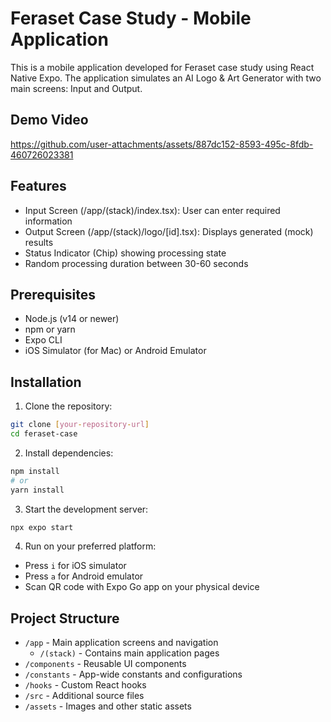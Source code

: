 # Feraset Case Study - Mobile Application

This is a mobile application developed for Feraset case study using React Native Expo. The application simulates an AI Logo & Art Generator with two main screens: Input and Output.

## Demo Video

https://github.com/user-attachments/assets/887dc152-8593-495c-8fdb-460726023381


## Features

- Input Screen (/app/(stack)/index.tsx): User can enter required information
- Output Screen (/app/(stack)/logo/[id].tsx): Displays generated (mock) results
- Status Indicator (Chip) showing processing state
- Random processing duration between 30-60 seconds

## Prerequisites

- Node.js (v14 or newer)
- npm or yarn
- Expo CLI
- iOS Simulator (for Mac) or Android Emulator

## Installation

1. Clone the repository:
```bash
git clone [your-repository-url]
cd feraset-case
```

2. Install dependencies:
```bash
npm install
# or
yarn install
```

3. Start the development server:
```bash
npx expo start
```

4. Run on your preferred platform:
- Press `i` for iOS simulator
- Press `a` for Android emulator
- Scan QR code with Expo Go app on your physical device

## Project Structure

- `/app` - Main application screens and navigation
  - `/(stack)` - Contains main application pages
- `/components` - Reusable UI components
- `/constants` - App-wide constants and configurations
- `/hooks` - Custom React hooks
- `/src` - Additional source files
- `/assets` - Images and other static assets
